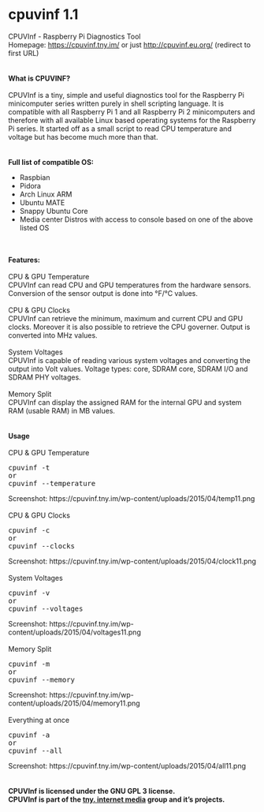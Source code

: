# cpuvinf 1.1
CPUVInf - Raspberry Pi Diagnostics Tool<br />
Homepage: https://cpuvinf.tny.im/ or just http://cpuvinf.eu.org/ (redirect to first URL)<br /><br /><br />
<B>What is CPUVINF?</B><br /><br />
CPUVInf is a tiny, simple and useful diagnostics tool for the Raspberry Pi minicomputer series written purely in shell scripting language. It is compatible with all Raspberry Pi 1 and all Raspberry Pi 2 minicomputers and therefore with all available Linux based operating systems for the Raspberry Pi series. It started off as a small script to read CPU temperature and voltage but has become much more than that.<br /><br /><br />
<B>Full list of compatible OS:</B>
<ul>
<li>Raspbian</li>
<li>Pidora</li>
<li>Arch Linux ARM</li>
<li>Ubuntu MATE</li>
<li>Snappy Ubuntu Core</li>
<li>Media center Distros with access to console based on one of the above listed OS
</ul><br /><br />
<B>Features:</B><br /><br />
CPU & GPU Temperature<br />
CPUVInf can read CPU and GPU temperatures from the hardware sensors. Conversion of the sensor output is done into °F/°C values.<br /><br />
CPU & GPU Clocks<br />
CPUVInf can retrieve the minimum, maximum and current CPU and GPU clocks. Moreover it is also possible to retrieve the CPU governer. Output is converted into MHz values.<br /><br />
System Voltages<br />
CPUVInf is capable of reading various system voltages and converting the output into Volt values. Voltage types: core, SDRAM core, SDRAM I/O and SDRAM PHY voltages.<br /><br />
Memory Split<br />
CPUVInf can display the assigned RAM for the internal GPU and system RAM (usable RAM) in MB values.<br /><br /><br />
<B>Usage</B><br /><br />
CPU & GPU Temperature<br />
<pre>cpuvinf -t 
or
cpuvinf --temperature
</pre>
Screenshot: https://cpuvinf.tny.im/wp-content/uploads/2015/04/temp11.png<br /><br />
CPU & GPU Clocks<br />
<pre>cpuvinf -c
or
cpuvinf --clocks
</pre>
Screenshot: https://cpuvinf.tny.im/wp-content/uploads/2015/04/clock11.png<br /><br />
System Voltages<br />
<pre>cpuvinf -v
or
cpuvinf --voltages
</pre>
Screenshot: https://cpuvinf.tny.im/wp-content/uploads/2015/04/voltages11.png<br /><br />
Memory Split<br />
<pre>cpuvinf -m
or 
cpuvinf --memory
</pre>
Screenshot: https://cpuvinf.tny.im/wp-content/uploads/2015/04/memory11.png<br /><br />
Everything at once<br />
<pre>cpuvinf -a
or
cpuvinf --all
</pre>
Screenshot: https://cpuvinf.tny.im/wp-content/uploads/2015/04/all11.png<br /><br /><br />
<B>CPUVInf is licensed under the GNU GPL 3 license.<br />
CPUVInf is part of the <a href="https://i.tny.im/">tny. internet media</a> group and it’s projects.</B>